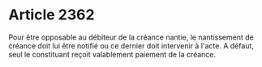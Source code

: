 # Article 2362

Pour être opposable au débiteur de la créance nantie, le nantissement de créance doit lui être notifié ou ce dernier doit intervenir à l'acte.   A défaut, seul le constituant reçoit valablement paiement de la créance.